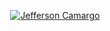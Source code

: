 <p align="center">
    <a href="https://github.com/JeffJobs">
        <img src="https://readme-typing-svg.herokuapp.com?color=%2336BCF7&size=24&center=true&vCenter=true&width=500&lines=💻+Desenvolvedor+Júnior;🚀+Apaixonado+por+Tecnologia;🎓+Futuro+Técnico+em+TI;📚+Sempre+Aprendendo" alt="Jefferson Camargo" />
    </a>
</p>

